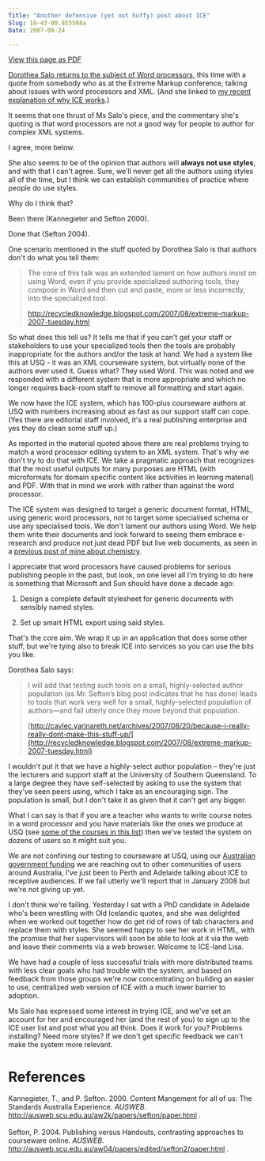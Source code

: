 ```yaml
---
Title: "Another defensive (yet not huffy) post about ICE"
Slug: 18-43-00.855588a
Date: 2007-08-24

---
```

<div>

[View this page as PDF](/blog/2007/08/24/18-43-00.855588/100.pdf)

[Dorothea Salo returns to the subject of Word
processors](http://cavlec.yarinareth.net/archives/2007/08/20/because-i-really-really-dont-make-this-stuff-up/),
this time with a quote from somebody who as at the Extreme Markup
conference, talking about issues with word processors and XML. (And she
linked to [my recent explanation of why ICE
works](http://ptsefton.com/blog/2007/08/10/09-25-10.681066).)

It seems that one thrust of Ms Salo's piece, and the commentary she's
quoting is that word processors are not a good way for people to author
for complex XML systems.

I agree, more below.

She also seems to be of the opinion that authors will **always not use
styles**, and with that I can't agree. Sure, we'll never get all the
authors using styles all of the time, but I think we can establish
communities of practice where people do use styles.

Why do I think that?

Been there (Kannegieter and Sefton 2000).

Done that (Sefton 2004).

One scenario mentioned in the stuff quoted by Dorothea Salo is that
authors don't do what you tell them:

> The core of this talk was an extended lament on how authors insist on
> using Word; even if you provide specialized authoring tools, they
> compose in Word and then cut and paste, more or less incorrectly, into
> the specialized tool.
>
> <http://recycledknowledge.blogspot.com/2007/08/extreme-markup-2007-tuesday.html>

So what does this tell us? It tells me that if you can't get your staff
or stakeholders to use your specialized tools then the tools are
probably inappropriate for the authors and/or the task at hand. We had a
system like this at USQ - it was an XML courseware system, but virtually
none of the authors ever used it. Guess what? They used Word. This was
noted and we responded with a different system that is more appropriate
and which no longer requires back-room staff to remove all formatting
and start again.

We now have the ICE system, which has 100-plus courseware authors at USQ
with numbers increasing about as fast as our support staff can cope.
(Yes there are editorial staff involved, it's a real publishing
enterprise and yes they do clean some stuff up.)

As reported in the material quoted above there are real problems trying
to match a word processor editing system to an XML system. That's why we
don't try to do that with ICE. We take a pragmatic approach that
recognizes that the most useful outputs for many purposes are HTML (with
microformats for domain specific content like activities in learning
material) and PDF. With that in mind we work with rather than against
the word processor.

The ICE system was designed to target a generic document format, HTML,
using generic word processors, not to target some specialised schema or
use any specialised tools. We don't lament our authors using Word. We
help them write their documents and look forward to seeing them embrace
e-research and produce not just dead PDF but live web documents, as seen
in a [previous post of mine about
chemistry](http://ptsefton.com/blog/2007/06/22/cml_demo).

I appreciate that word processors have caused problems for serious
publishing people in the past, but look, on one level all I'm trying to
do here is something that Microsoft and Sun should have done a decade
ago:

1.  Design a complete default stylesheet for generic documents with
    sensibly named styles.

2.  Set up smart HTML export using said styles.

That's the core aim. We wrap it up in an application that does some
other stuff, but we're tying also to break ICE into services so you can
use the bits you like.

Dorothea Salo says:

> I will add that testing such tools on a small, highly-selected author
> population (as Mr. Sefton<span class="spCh spChx2019">’</span>s blog
> post indicates that he has done) leads to tools that work very well
> for a small, highly-selected population of authors<span
> class="spCh spChx2014">—</span>and fail utterly once they move beyond
> that population.
>
> [http://cavlec.yarinareth.net/archives/2007/08/20/because-i-really-really-dont-make-this-stuff-up/](http://recycledknowledge.blogspot.com/2007/08/extreme-markup-2007-tuesday.html)

I wouldn't put it that we have a highly-select author population <span
class="spCh spChx2013">–</span> they're just the lecturers and support
staff at the University of Southern Queensland. To a large degree they
have self-selected by asking to use the system that they've seen peers
using, which I take as an encouraging sign. The population is small, but
I don't take it as given that it can't get any bigger.

What I can say is that if you are a teacher who wants to write course
notes in a word processor and you have materials like the ones we
produce at USQ (see [some of the courses in this
list](http://ptsefton.com/blog/2007/07/30/11-39-44.679295)) then we've
tested the system on dozens of users so it might suit you.

We are not confining our testing to courseware at USQ, using our
[Australian government
funding](http://ice.usq.edu.au/introduction/ice_rs.htm) we are reaching
out to other communities of users around Australia, I've just been to
Perth and Adelaide talking about ICE to receptive audiences. If we fail
utterly we'll report that in January 2008 but we're not giving up yet.

I don't think we're failing. Yesterday I sat with a PhD candidate in
Adelaide who's been wrestling with Old Icelandic quotes, and she was
delighted when we worked out together how do get rid of rows of tab
characters and replace them with styles. She seemed happy to see her
work in HTML, with the promise that her supervisors will soon be able to
look at it via the web and leave their comments via a web browser.
Welcome to ICE-land Lisa.

We have had a couple of less successful trials with more distributed
teams with less clear goals who had trouble with the system, and based
on feedback from those groups we're now concentrating on building an
easier to use, centralized web version of ICE with a much lower barrier
to adoption.

Ms Salo has expressed some interest in trying ICE, and we've set an
account for her and encouraged her (and the rest of you) to sign up to
the ICE user list and post what you all think. Does it work for you?
Problems installing? Need more styles? If we don't get specific feedback
we can't make the system more relevant.

# <span id="id1"></span>References

Kannegieter, T., and P. Sefton. 2000. Content Mangement for all of us:
The Standards Australia Experience. *AUSWEB*.
<http://ausweb.scu.edu.au/aw2k/papers/sefton/paper.html> .\
\
Sefton, P. 2004. Publishing versus Handouts, contrasting approaches to
courseware online. *AUSWEB*.
<http://ausweb.scu.edu.au/aw04/papers/edited/sefton2/paper.html> .

</div>
